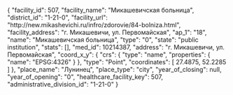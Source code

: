 {
    "facility_id": 507,
    "facility_name": "Микашевичская больница",
    "district_id": "1-21-0",
    "facility_url": "http:\/\/new.mikashevichi.ru\/infro\/zdorovie\/84-bolniza.html",
    "facility_address": "г. Микашевичи, ул. Первомайская",
    "ap_1": "18",
    "name": "Микашевичская больница",
    "type": "0",
    "state": "public institution",
    "stats": [],
    "med_id": 10214387,
    "address": "г. Микашевичи, ул. Первомайская",
    "coord_x_y": {
        "crs": {
            "type": "name",
            "properties": {
                "name": "EPSG:4326"
            }
        },
        "type": "Point",
        "coordinates": [
            27.4875,
            52.2285
        ]
    },
    "place_name": "Лунинец",
    "place_type": "city",
    "year_of_closing": null,
    "year_of_opening": "0",
    "healthcare_facility_key": 507,
    "administrative_division_id": "1-21-0"
}